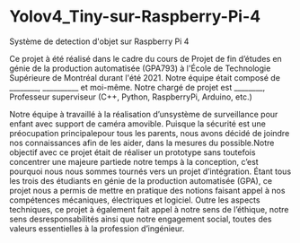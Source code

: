 # Yolov4_Tiny-sur-Raspberry-Pi-4
Système de detection d'objet sur Raspberry Pi 4

Ce projet à été réalisé dans le cadre du cours de Projet de fin d’études en génie de la production automatisée (GPA793) à l'École de Technologie Supérieure de Montréal durant l'été 2021. Notre équipe était composé de ________, __________ et moi-même. Notre chargé de projet est ________, Professeur superviseur (C++, Python, RaspberryPi, Arduino, etc.)

Notre équipe à travaillé à la réalisation d’unsystème de surveillance pour enfant avec support de caméra amovible. Puisque la sécurité est une préocupation principalepour tous les parents, nous avons décidé de joindre nos connaissances afin de les aider, dans la mesures du possible.Notre objectif avec ce projet était de réaliser un prototype sans toutefois concentrer une majeure partiede notre temps à la conception, c’est pourquoi nous nous sommes tournés vers un projet d’intégration. Étant tous les trois des étudiants en génie de la production automatisée (GPA), ce projet nous a permis de mettre en pratique des notions faisant appel à nos compétences mécaniques, électriques et logiciel. Outre les aspects techniques, ce projet à également fait appel à notre sens de l’éthique, notre sens desresponsabilités ainsi que notre engagement social, toutes des valeurs essentielles à la profession d’ingénieur.
